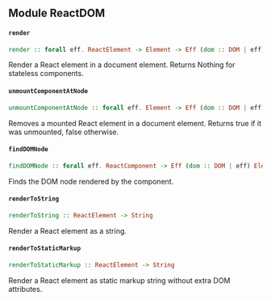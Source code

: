## Module ReactDOM

#### `render`

``` purescript
render :: forall eff. ReactElement -> Element -> Eff (dom :: DOM | eff) (Maybe ReactComponent)
```

Render a React element in a document element. Returns Nothing for stateless components.

#### `unmountComponentAtNode`

``` purescript
unmountComponentAtNode :: forall eff. Element -> Eff (dom :: DOM | eff) Boolean
```

Removes a mounted React element in a document element.
Returns true if it was unmounted, false otherwise.

#### `findDOMNode`

``` purescript
findDOMNode :: forall eff. ReactComponent -> Eff (dom :: DOM | eff) Element
```

Finds the DOM node rendered by the component.

#### `renderToString`

``` purescript
renderToString :: ReactElement -> String
```

Render a React element as a string.

#### `renderToStaticMarkup`

``` purescript
renderToStaticMarkup :: ReactElement -> String
```

Render a React element as static markup string without extra DOM attributes.



